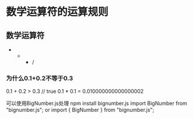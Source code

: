 # 数学运算符的运算规则

## 数学运算符
+ - * /

### 为什么0.1+0.2不等于0.3
0.1 + 0.2 > 0.3 // true
0.1 * 0.1 = 0.010000000000000002

可以使用BigNumber.js处理
npm install bignumber.js
import BigNumber from "bignumber.js";
or import { BigNumber } from "bignumber.js";


